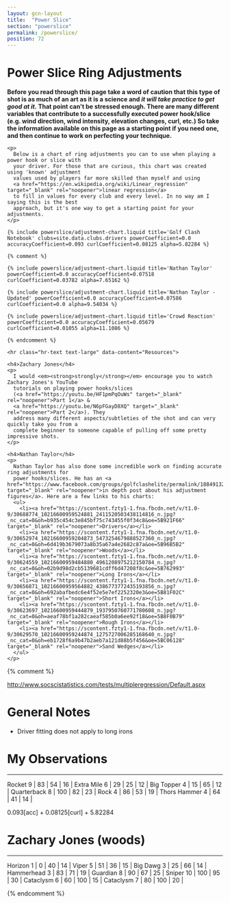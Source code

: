 ```yaml
---
layout: gcn-layout
title:  "Power Slice"
section: "powerslice"
permalink: /powerslice/
position: 72
---
```


<h1 class="gcn-page-header">Power Slice Ring Adjustments</h1>

<div class="row">

  <div class="col-lg-8 col-lg-offset-2 col-md-10 col-md-offset-1 col-sm-12">
    <div class="alert alert-warning text-center" role="alert">
      <strong>
        Before you read through this page take a word of caution that this type of shot is as much of
        an art as it is a science and <em><strong>it will take practice to get good at it.</strong></em>
        That point can't be stressed enough. There are many different variables that contribute to a
        successfully executed power hook/slice (e.g. wind direction, wind intensity, elevation
        changes, curl, etc.) So take the information available on this page as a starting point if
        you need one, and then continue to work on perfecting your technique.
      </strong>
    </div>
  </div>

  <div class="col-lg-8 col-lg-offset-2 col-md-10 col-md-offset-1 col-sm-12">

    <p>
      Below is a chart of ring adjustments you can to use when playing a power hook or slice with
      your driver. For those that are curious, this chart was created using 'known' adjustment
      values used by players far more skilled than myself and using
      <a href="https://en.wikipedia.org/wiki/Linear_regression" target="_blank" rel="noopener">linear regression</a>
      to fill in values for every club and every level. In no way am I saying this is the best
      approach, but it's one way to get a starting point for your adjustments.
    </p>

    {% include powerslice/adjustment-chart.liquid title='Golf Clash Notebook' clubs=site.data.clubs.drivers powerCoefficient=0.0 accuracyCoefficient=0.093 curlCoefficient=0.08125 alpha=5.82284 %}

    {% comment %}

    {% include powerslice/adjustment-chart.liquid title='Nathan Taylor' powerCoefficient=0.0 accuracyCoefficient=0.07518 curlCoefficient=0.03782 alpha=7.65162 %}

    {% include powerslice/adjustment-chart.liquid title='Nathan Taylor - Updated' powerCoefficient=0.0 accuracyCoefficient=0.07586 curlCoefficient=0.0 alpha=9.54034 %}

    {% include powerslice/adjustment-chart.liquid title='Crowd Reaction' powerCoefficient=0.0 accuracyCoefficient=0.05679 curlCoefficient=0.01055 alpha=11.1086 %}

    {% endcomment %}

  </div>

  <div class="col-lg-8 col-lg-offset-2 col-md-10 col-md-offset-1 col-sm-12">

    <hr class="hr-text text-large" data-content="Resources">

    <h4>Zachary Jones</h4>
    <p>
      I would <em><strong>strongly</strong></em> encourage you to watch Zachary Jones's YouTube
      tutorials on playing power hooks/slices
      (<a href="https://youtu.be/HF1pmPqOuWs" target="_blank" rel="noopener">Part 1</a> &
      <a href="https://youtu.be/N6pFGayD8XQ" target="_blank" rel="noopener">Part 2</a>). They
      address many different aspects/subtleties of the shot and can very quickly take you from a
      complete beginner to someone capable of pulling off some pretty impressive shots.
    </p>

    <h4>Nathan Taylor</h4>
    <p>
      Nathan Taylor has also done some incredible work on finding accurate ring adjustments for
      power hooks/slices. He has an <a href="https://www.facebook.com/groups/golfclashelite/permalink/1884913214860458/" target="_blank" rel="noopener">in depth post about his adjustment figures</a>. Here are a few links to his charts:
      <ul>
        <li><a href="https://scontent.fzty1-1.fna.fbcdn.net/v/t1.0-9/30688774_10216600959524881_2411520503438114816_n.jpg?_nc_cat=0&oh=b935c454c3e845bf75c743455f0f34c8&oe=5B921F66" target="_blank" rel="noopener">Drivers</a></li>
        <li><a href="https://scontent.fzty1-1.fna.fbcdn.net/v/t1.0-9/30652974_10216600959204873_5473254679888527360_n.jpg?_nc_cat=0&oh=6d419b3679073a8b35a67a4e2682c87a&oe=5B96B5B2" target="_blank" rel="noopener">Woods</a></li>
        <li><a href="https://scontent.fzty1-1.fna.fbcdn.net/v/t1.0-9/30624559_10216600959484880_4961208975212150784_n.jpg?_nc_cat=0&oh=02b9d98d2cb5139681cdff6d47208f8c&oe=5B762993" target="_blank" rel="noopener">Long Irons</a></li>
        <li><a href="https://scontent.fzty1-1.fna.fbcdn.net/v/t1.0-9/30656871_10216600959564882_4386773772435193856_n.jpg?_nc_cat=0&oh=692abafbedc6e4f52e5e7ef2252320e3&oe=5B81F02C" target="_blank" rel="noopener">Short Irons</a></li>
        <li><a href="https://scontent.fzty1-1.fna.fbcdn.net/v/t1.0-9/30623697_10216600959444879_1937950760771780608_n.jpg?_nc_cat=0&oh=aeaf78bf1a282caeaf585b0a6ee92f18&oe=5B8F0B79" target="_blank" rel="noopener">Rough Irons</a></li>
        <li><a href="https://scontent.fzty1-1.fna.fbcdn.net/v/t1.0-9/30629570_10216600959244874_1275727006285168640_n.jpg?_nc_cat=0&oh=eb1728f6a9b47b2aeb7a121d88b5f456&oe=5BC06128" target="_blank" rel="noopener">Sand Wedges</a></li>
      </ul>
    </p>
  </div>

</div>

{% comment %}

http://www.socscistatistics.com/tests/multipleregression/Default.aspx

General Notes
====================================
* Driver fitting does not apply to long irons

# My Observations
---------------------------------
Rocket       9 |  83 |  54 | 16 |
Extra Mile   6 |  29 |  25 | 12 |
Big Topper   4 |  15 |  65 | 12 |
Quarterback  8 | 100 |  82 | 23 |
Rock         4 |  86 |  53 | 19 |
Thors Hammer 4 |  64 |  41 | 14 |

0.093[acc] + 0.08125[curl] + 5.82284

# Zachary Jones (woods)
---------------------------------
Horizon     1 |   0 |   40 | 14 |
Viper       5 |  51 |   36 | 15 |
Big Dawg    3 |  25 |   66 | 14 |
Hammerhead  3 |  83 |   71 | 19 |
Guardian    8 |  90 |   67 | 25 |
Sniper     10 | 100 |   95 | 30 |
Cataclysm   6 |  60 |  100 | 15 |
Cataclysm   7 |  80 |  100 | 20 |


{% endcomment %}